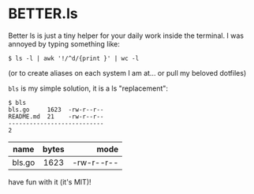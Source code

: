 BETTER.ls
=========

Better ls is just a tiny helper for your daily work inside the terminal. I was annoyed by typing something like:

```
$ ls -l | awk '!/^d/{print }' | wc -l
```

(or to create aliases on each system I am at... or pull my beloved dotfiles)

`bls` is my simple solution, it is a ls "replacement":
```
$ bls
bls.go     1623  -rw-r--r--
README.md  21    -rw-r--r--
---------------------------
2
```

| name   | bytes | mode       |
| -------|:-----:| ----------:|
| bls.go | 1623  | -rw-r--r-- |

have fun with it (it's MIT)!